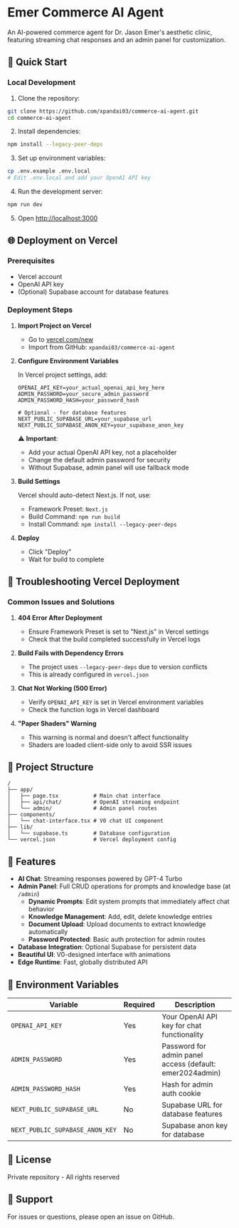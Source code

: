# Emer Commerce AI Agent

An AI-powered commerce agent for Dr. Jason Emer's aesthetic clinic, featuring streaming chat responses and an admin panel for customization.

## 🚀 Quick Start

### Local Development

1. Clone the repository:
```bash
git clone https://github.com/xpandai03/commerce-ai-agent.git
cd commerce-ai-agent
```

2. Install dependencies:
```bash
npm install --legacy-peer-deps
```

3. Set up environment variables:
```bash
cp .env.example .env.local
# Edit .env.local and add your OpenAI API key
```

4. Run the development server:
```bash
npm run dev
```

5. Open [http://localhost:3000](http://localhost:3000)

## 🌐 Deployment on Vercel

### Prerequisites
- Vercel account
- OpenAI API key
- (Optional) Supabase account for database features

### Deployment Steps

1. **Import Project on Vercel**
   - Go to [vercel.com/new](https://vercel.com/new)
   - Import from GitHub: `xpandai03/commerce-ai-agent`

2. **Configure Environment Variables**

   In Vercel project settings, add:
   ```
   OPENAI_API_KEY=your_actual_openai_api_key_here
   ADMIN_PASSWORD=your_secure_admin_password
   ADMIN_PASSWORD_HASH=your_password_hash

   # Optional - for database features
   NEXT_PUBLIC_SUPABASE_URL=your_supabase_url
   NEXT_PUBLIC_SUPABASE_ANON_KEY=your_supabase_anon_key
   ```

   ⚠️ **Important**:
   - Add your actual OpenAI API key, not a placeholder
   - Change the default admin password for security
   - Without Supabase, admin panel will use fallback mode

3. **Build Settings**

   Vercel should auto-detect Next.js. If not, use:
   - Framework Preset: `Next.js`
   - Build Command: `npm run build`
   - Install Command: `npm install --legacy-peer-deps`

4. **Deploy**
   - Click "Deploy"
   - Wait for build to complete

## 🔧 Troubleshooting Vercel Deployment

### Common Issues and Solutions

1. **404 Error After Deployment**
   - Ensure Framework Preset is set to "Next.js" in Vercel settings
   - Check that the build completed successfully in Vercel logs

2. **Build Fails with Dependency Errors**
   - The project uses `--legacy-peer-deps` due to version conflicts
   - This is already configured in `vercel.json`

3. **Chat Not Working (500 Error)**
   - Verify `OPENAI_API_KEY` is set in Vercel environment variables
   - Check the function logs in Vercel dashboard

4. **"Paper Shaders" Warning**
   - This warning is normal and doesn't affect functionality
   - Shaders are loaded client-side only to avoid SSR issues

## 📁 Project Structure

```
/
├── app/
│   ├── page.tsx           # Main chat interface
│   ├── api/chat/          # OpenAI streaming endpoint
│   └── admin/             # Admin panel routes
├── components/
│   └── chat-interface.tsx # V0 chat UI component
├── lib/
│   └── supabase.ts        # Database configuration
└── vercel.json            # Vercel deployment config
```

## 🎯 Features

- **AI Chat**: Streaming responses powered by GPT-4 Turbo
- **Admin Panel**: Full CRUD operations for prompts and knowledge base (at `/admin`)
  - **Dynamic Prompts**: Edit system prompts that immediately affect chat behavior
  - **Knowledge Management**: Add, edit, delete knowledge entries
  - **Document Upload**: Upload documents to extract knowledge automatically
  - **Password Protected**: Basic auth protection for admin routes
- **Database Integration**: Optional Supabase for persistent data
- **Beautiful UI**: V0-designed interface with animations
- **Edge Runtime**: Fast, globally distributed API

## 🔑 Environment Variables

| Variable | Required | Description |
|----------|----------|-------------|
| `OPENAI_API_KEY` | Yes | Your OpenAI API key for chat functionality |
| `ADMIN_PASSWORD` | Yes | Password for admin panel access (default: emer2024admin) |
| `ADMIN_PASSWORD_HASH` | Yes | Hash for admin auth cookie |
| `NEXT_PUBLIC_SUPABASE_URL` | No | Supabase URL for database features |
| `NEXT_PUBLIC_SUPABASE_ANON_KEY` | No | Supabase anon key for database |

## 📝 License

Private repository - All rights reserved

## 🤝 Support

For issues or questions, please open an issue on GitHub.